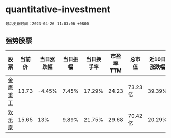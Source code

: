 # quantitative-investment

`最后更新时间：2023-04-26 11:03:06 +0800`

## 强势股票

|股票|当前价|当日涨跌幅|当日振幅|当日换手率|市盈率TTM|总市值|近10日涨跌幅|
|----|----|----|----|----|----|----|----|
|[金鹰重工](https://xueqiu.com/S/SZ301048)|13.73|-4.45%|7.45%|17.29%|24.23|73.23亿|39.39%|
|[欢乐家](https://xueqiu.com/S/SZ300997)|15.65|13%|9.89%|21.75%|29.68|70.42亿|20.29%|
